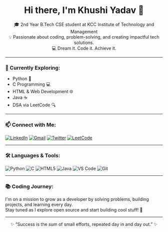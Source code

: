 <h1 align="center">Hi there, I'm Khushi Yadav 👋</h1>

<p align="center">
🎓 2nd Year B.Tech CSE student at KCC Institute of Technology and Management <br/>
💡 Passionate about coding, problem-solving, and creating impactful tech solutions.<br/>
💻 Dream it. Code it. Achieve it.
</p>

---

### 🌱 Currently Exploring:
- Python 🐍
- C Programming 💻
- HTML & Web Development 🌐
- Java ☕
- DSA via LeetCode 🔍

---

### 📫 Connect with Me:

[![LinkedIn](https://img.shields.io/badge/LinkedIn-blue?style=flat&logo=linkedin&logoColor=white)](https://linkedin.com/in/khushi-yadav8757)
[![Gmail](https://img.shields.io/badge/Gmail-D14836?style=flat&logo=gmail&logoColor=white)](mailto:kky957242@gmail.com)
[![Twitter](https://img.shields.io/badge/Twitter-1DA1F2?style=flat&logo=twitter&logoColor=white)](https://twitter.com/KhushiYad6204)
[![LeetCode](https://img.shields.io/badge/LeetCode-FFA116?style=flat&logo=leetcode&logoColor=black)](https://leetcode.com/u/khushi_kyad/)

---

### 🛠️ Languages & Tools:

![Python](https://img.shields.io/badge/Python-3776AB?style=flat&logo=python&logoColor=white)
![C](https://img.shields.io/badge/C-00599C?style=flat&logo=c&logoColor=white)
![HTML5](https://img.shields.io/badge/HTML5-E34F26?style=flat&logo=html5&logoColor=white)
![Java](https://img.shields.io/badge/Java-007396?style=flat&logo=java&logoColor=white)
![VS Code](https://img.shields.io/badge/VS%20Code-007ACC?style=flat&logo=visual-studio-code&logoColor=white)
![Git](https://img.shields.io/badge/Git-F05032?style=flat&logo=git&logoColor=white)

---

### 📚 Coding Journey:

I'm on a mission to grow as a developer by solving problems, building projects, and learning every day.  
Stay tuned as I explore open source and start building cool stuff! 🚀

---

<div align="center">
✨ “Success is the sum of small efforts, repeated day in and day out.” ✨
</div>
